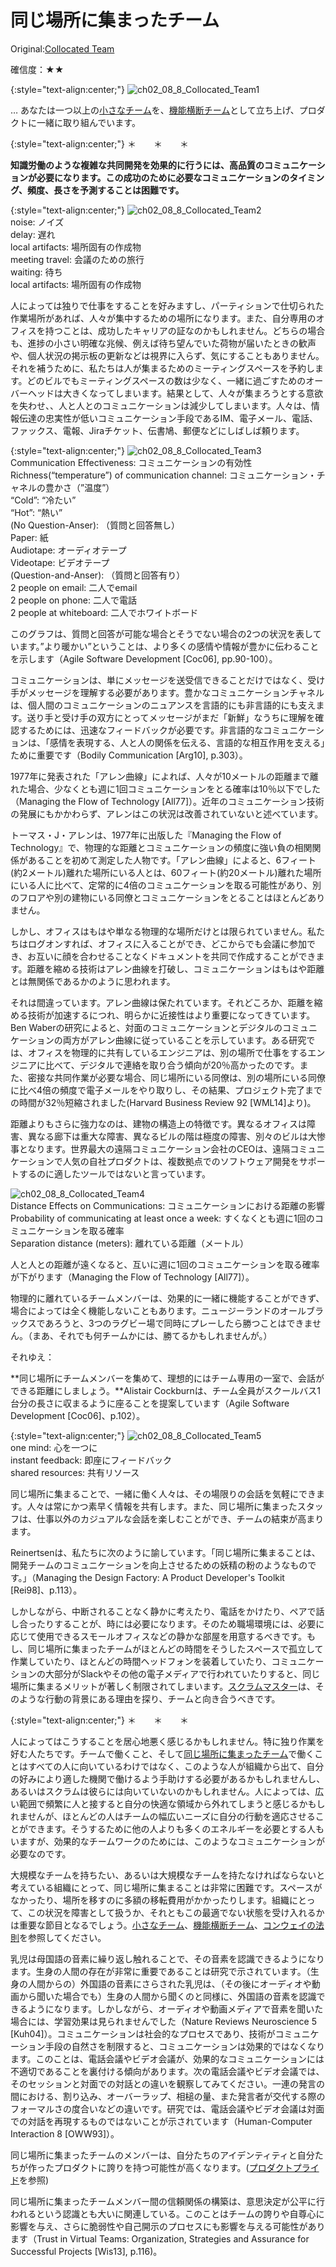 # 同じ場所に集まったチーム

 Original:[Collocated Team](https://sites.google.com/a/scrumplop.org/published-patterns/product-organization-pattern-language/development-team/collocated-team)

確信度：★★

{:style="text-align:center;"}
![ch02_08_8_Collocated_Team1](Images/ch02_08_8_Collocated_Team1.png)

… あなたは​一つ以上の[小さなチーム](ch02_09_9_Small_Teams.md)を、[機能横断チーム](ch02_10_10_Cross_Functional_Team.md)​として立ち上げ、プロダクトに一緒に取り組んでいます。

{:style="text-align:center;"}
＊　　＊　　＊

**知識労働のような複雑な共同開発を効果的に行うには、高品質のコミュニケーションが必要になります。この成功のために必要なコミュニケーションのタイミング、頻度、長さを予測することは困難です。**

{:style="text-align:center;"}
![ch02_08_8_Collocated_Team2](Images/ch02_08_8_Collocated_Team2.png)<br>
noise: ノイズ<br>delay: 遅れ<br>local artifacts: 場所固有の作成物<br>meeting travel: 会議のための旅行<br>waiting: 待ち<br>local artifacts: 場所固有の作成物

人によっては独りで仕事をすることを好みますし、パーティションで仕切られた作業場所があれば、人々が集中するための場所になります。また、自分専用のオフィスを持つことは、成功したキャリアの証なのかもしれません。どちらの場合も、進捗の小さい明確な兆候、例えば待ち望んでいた荷物が届いたときの歓声や、個人状況の掲示板の更新などは視界に入らず、気にすることもありません。それを補うために、私たちは人が集まるためのミーティングスペースを予約します。どのビルでもミーティングスペースの数は少なく、一緒に過ごすためのオーバーヘッドは大きくなってしまいます。結果として、人々が集まろうとする意欲を失わせ、、人と人とのコミュニケーションは減少してしまいます。人々は、情報伝達の忠実性が低いコミュニケーション手段であるIM、電子メール、電話、ファックス、電報、Jiraチケット、伝書鳩、郵便などにしばしば頼ります。

{:style="text-align:center;"}
![ch02_08_8_Collocated_Team3](Images/ch02_08_8_Collocated_Team3.png)<br>
Communication Effectiveness: コミュニケーションの有効性<br>Richness(“temperature”) of communication channel: コミュニケーション・チャネルの豊かさ（”温度”）<br>“Cold”: “冷たい”<br>“Hot”: “熱い”<br> (No Question-Anser): （質問と回答無し）<br>Paper: 紙<br>Audiotape: オーディオテープ<br>Videotape: ビデオテープ<br>(Question-and-Anser): （質問と回答有り）<br>2 people on email: 二人でemail<br>2 people on phone: 二人で電話<br>2 people at whiteboard: 二人でホワイトボード

このグラフは、質問と回答が可能な場合とそうでない場合の2つの状況を表しています。”より暖かい”ということは、より多くの感情や情報が豊かに伝わることを示します（Agile Software Development [Coc06], pp.90-100）。

コミュニケーションは、単にメッセージを送受信できることだけではなく、受け手がメッセージを理解する必要があります。豊かなコミュニケーションチャネルは、個人間のコミュニケーションのニュアンスを言語的にも非言語的にも支えます。送り手と受け手の双方にとってメッセージがまだ「新鮮」なうちに理解を確認するためには、迅速なフィードバックが必要です。非言語的なコミュニケーションは、「感情を表現する、人と人の関係を伝える、言語的な相互作用を支える」ために重要です（Bodily Communication [Arg10], p.303）。

1977年に発表された「アレン曲線」によれば、人々が10メートルの距離まで離れた場合、少なくとも週に1回コミュニケーションをとる確率は10％以下でした（Managing the Flow of Technology [All77]）。近年のコミュニケーション技術の発展にもかかわらず、アレンはこの状況は改善されていないと述べています。

トーマス・J・アレンは、1977年に出版した『Managing the Flow of Technology』で、物理的な距離とコミュニケーションの頻度に強い負の相関関係があることを初めて測定した人物です。「アレン曲線」によると、6フィート(約2メートル)離れた場所にいる人とは、60フィート(約20メートル)離れた場所にいる人に比べて、定常的に4倍のコミュニケーションを取る可能性があり、別のフロアや別の建物にいる同僚とコミュニケーションをとることはほとんどありません。

しかし、オフィスはもはや単なる物理的な場所だけとは限られていません。私たちはログオンすれば、オフィスに入ることができ、どこからでも会議に参加でき、お互いに顔を合わせることなくドキュメントを共同で作成することができます。距離を縮める技術はアレン曲線を打破し、コミュニケーションはもはや距離とは無関係であるかのように思われます。

それは間違っています。アレン曲線は保たれています。それどころか、距離を縮める技術が加速するにつれ、明らかに近接性はより重要になってきています。Ben Waberの研究によると、対面のコミュニケーションとデジタルのコミュニケーションの両方がアレン曲線に従っていることを示しています。ある研究では、オフィスを物理的に共有しているエンジニアは、別の場所で仕事をするエンジニアに比べて、デジタルで連絡を取り合う傾向が20％高かったのです。また、密接な共同作業が必要な場合、同じ場所にいる同僚は、別の場所にいる同僚に比べ4倍の頻度で電子メールをやり取りし、その結果、プロジェクト完了までの時間が32％短縮されました(Harvard Business Review 92 [WML14]より)。

距離よりもさらに強力なのは、建物の構造上の特徴です。異なるオフィスは障害、異なる廊下は重大な障害、異なるビルの階は極度の障害、別々のビルは大惨事となります。世界最大の遠隔コミュニケーション会社のCEOは、遠隔コミュニケーションで人気の自社プロダクトは、複数拠点でのソフトウェア開発をサポートするのに適したツールではないと言っています。

![ch02_08_8_Collocated_Team4](Images/ch02_08_8_Collocated_Team4.png)<br>
Distance Effects on Communications: コミュニケーションにおける距離の影響<br>Probability of communicating at least once a week: すくなくとも週に1回のコミュニケーションを取る確率<br>Separation distance (meters): 離れている距離（メートル）

人と人との距離が遠くなると、互いに週に1回のコミュニケーションを取る確率が下がります（Managing the Flow of Technology [All77]）。

物理的に離れているチームメンバーは、効果的に一緒に機能することができず、場合によっては全く機能しないこともあります。ニュージーランドのオールブラックスであろうと、3つのラグビー場で同時にプレーしたら勝つことはできません。（まあ、それでも何チームかには、勝てるかもしれませんが。）

それゆえ：

**同じ場所にチームメンバーを集めて、理想的にはチーム専用の一室で、会話ができる距離にしましょう。**Alistair Cockburnは、チーム全員がスクールバス1台分の長さに収まるように座ることを提案しています（Agile Software Development [Coc06]、p.102）。

{:style="text-align:center;"}
![ch02_08_8_Collocated_Team5](Images/ch02_08_8_Collocated_Team5.png)<br>
one mind: 心を一つに<br>instant feedback: 即座にフィードバック<br>shared resources: 共有リソース

同じ場所に集まることで、一緒に働く人々は、その場限りの会話を気軽にできます。人々は常にかつ素早く情報を共有します。また、同じ場所に集まったスタッフは、仕事以外のカジュアルな会話を楽しむことができ、チームの結束が高まります。

Reinertsenは、私たちに次のように諭しています。「同じ場所に集まることは、開発チームのコミュニケーションを向上させるための妖精の粉のようなものです。」（Managing the Design Factory: A Product Developer's Toolkit [Rei98]、p.113）。

しかしながら、中断されることなく静かに考えたり、電話をかけたり、ペアで話し合ったりすることが、時には必要になります。そのため職場環境には、必要に応じて使用できるスモールオフィスなどの静かな部屋を用意するべきです。もし、同じ場所に集まったチームがほとんどの時間をそうしたスペースで孤立して作業していたり、ほとんどの時間ヘッドフォンを装着していたり、コミュニケーションの大部分がSlackやその他の電子メディアで行われていたりすると、同じ場所に集まるメリットが著しく制限されてしまいます。​[スクラムマスター](ch02_20_19_ScrumMaster.md)​は、そのような行動の背景にある理由を探り、チームと向き合うべきです。

{:style="text-align:center;"}
＊　　＊　　＊

人によってはこうすることを居心地悪く感じるかもしれません。特に独り作業を好む人たちです。チームで働くこと、そして[同じ場所に集まったチーム](ch02_08_8_Collocated_Team.md)で働くことはすべての人に向いているわけではなく、このような人が組織から出て、自分の好みにより適した機関で働けるよう手助けする必要があるかもしれませんし、あるいはスクラムは彼らには向いていないのかもしれません。人によっては、広い範囲で頻繁に人と接すると自分の快適な領域から外れてしまうと感じるかもしれませんが、ほとんどの人はチームの幅広いニーズに自分の行動を適応させることができます。そうするために他の人よりも多くのエネルギーを必要とする人もいますが、効果的なチームワークのためには、このようなコミュニケーションが必要なのです。

大規模なチームを持ちたい、あるいは大規模なチームを持たなければならないと考えている組織にとって、同じ場所に集まることは非常に困難です。スペースがなかったり、場所を移すのに多額の移転費用がかかったりします。組織にとって、この状況を障害として扱うか、それともこの最適でない状態を受け入れるかは重要な節目となるでしょう。[小さなチーム](ch02_09_9_Small_Teams.md)、[機能横断チーム](ch02_10_10_Cross_Functional_Team.md)、[コンウェイの法則](ch02_04_4_Conway_s_Law.md)を参照してください。

乳児は母国語の音素に繰り返し触れることで、その音素を認識できるようになります。生身の人間の存在が非常に重要であることは研究で示されています。（生身の人間からの）外国語の音素にさらされた乳児は、（その後にオーディオや動画から聞いた場合でも）生身の人間から聞くのと同様に、外国語の音素を認識できるようになります。しかしながら、オーディオや動画メディアで音素を聞いた場合には、学習効果は見られませんでした（Nature Reviews Neuroscience 5 [Kuh04]）。コミュニケーションは社会的なプロセスであり、技術がコミュニケーション手段の自然さを制限すると、コミュニケーションは効果的ではなくなります。このことは、電話会議やビデオ会議が、効果的なコミュニケーションには不適切であることを裏付ける傾向があります。次の電話会議やビデオ会議では、そのセッションと対面での対話との違いを観察してみてください。一連の発言の間における、割り込み、オーバーラップ、相槌の量、また発言者が交代する際のフォーマルさの度合いなどの違いです。研究では、電話会議やビデオ会議は対面での対話を再現するものではないことが示されています（Human-Computer Interaction 8 [OWW93]）。

同じ場所に集まったチームのメンバーは、自分たちのアイデンティティと自分たちが作ったプロダクトに誇りを持つ可能性が高くなります。 ​([プロダクトプライド](ch02_39_38_Product_Pride.md)​を参照)

同じ場所に集まったチームメンバー間の信頼関係の構築は、意思決定が公平に行われるという認識とも大いに関連している。このことはチームの誇りや自尊心に影響を与え、さらに脆弱性や自己開示のプロセスにも影響を与える可能性があります（Trust in Virtual Teams: Organization, Strategies and Assurance for Successful Projects [Wis13], p.116)。

